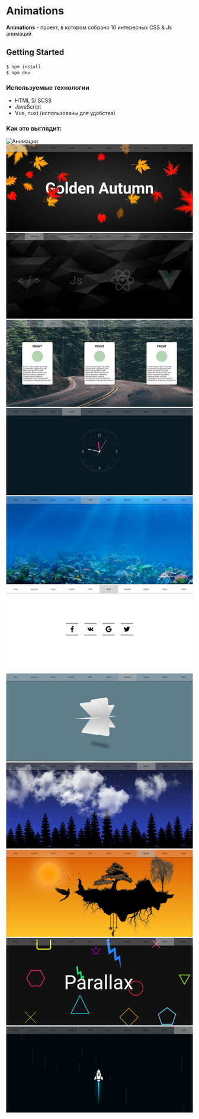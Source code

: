 # Animations
**Animations** - проект, в котором собрано 10 интересных CSS & Js анимаций

## Getting Started
```
$ npm install  
$ npm dev
```
### Используемые технологии
- HTML 5/ SCSS
- JavaScript
- Vue, nuxt (использованы для удобства)

### Как это выглядит:
![Анимации](./preview/animations.gif)
![Анимации](./preview/firstPage.jpg) 
![Анимации](./preview/SecondPage.jpg)
![Анимации](./preview/ThirdPage.jpg)
![Анимации](./preview/FourthPage.jpg)
![Анимации](./preview/FifthPage.jpg)
![Анимации](./preview/SixthPage.jpg)
![Анимации](./preview/SeventhPage.jpg)
![Анимации](./preview/EightPage_1.jpg)
![Анимации](./preview/EightPage_2.jpg)
![Анимации](./preview/NinthPage.jpg)
![Анимации](./preview/TenthPage.jpg)
